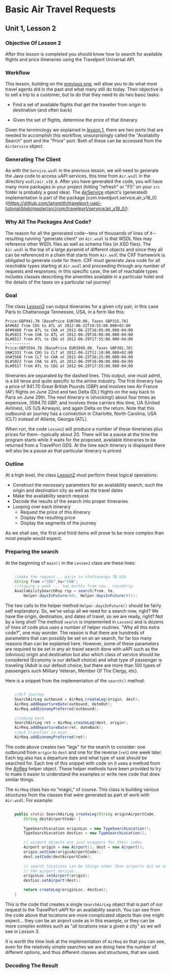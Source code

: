 # Basic Air Travel Requests

## Unit 1, Lesson 2

### Objective Of Lesson 2

After this lesson is completed you should know how to search for available flights and price itineraries using the Travelport Universal API.

### Workflow

This lesson, building on the [previous one](index.html), will allow you to do what most travel agents did in the past and what many still do today.  Their objective is to sell a trip to a customer, but to do that they need to do two basic tasks:

* Find a set of available flights that get the traveller from origin to destination (and often back)

* Given the set of flights, determine the price of that itinerary

Given the terminology we explained in [lesson 1](index.html), there are two ports that are needed to accomplish this workflow, unsurprisingly called the "Availabilty Search" port and the "Price" port.  Both of these can be accessed from the `AirService` object.

### Generating The Client

As with the `Service.wsdl` in the previous lesson, we will need to generate the Java code to access uAPI services, this time from `Air.wsdl` in the directory `wsdl/air_v18_0`.  After you have generated the code, you will have many more packages in your project (hitting "refresh" or "F5" on your `src` folder is probably a good idea).  The [AirService](https://github.com/iansmith/travelport-uapi-tutorial/blob/master/src/com/travelport/service/air_v18_0/AirService.java) object's (generated) implementation is part of the package [com.travelport.service.air_v18_0]((https://github.com/iansmith/travelport-uapi-tutorial/blob/master/src/com/travelport/service/air_v18_0/).  

### Why All The Packages And Code?

The reason for all the generated code--tens of thousands of lines of it--resulting running "generate client" on `Air.wsdl` is that WSDL files may reference other WSDL files as well as schema files (in XSD files).  The `Air.wsdl` is the top of a large pyramid of different objects and since they all can be referenced in a chain that starts from `Air.wsdl` the CXF framework is obligated to generate code for them. CXF must generate Java code for all _reachable_ types starting at `Air.wsdl` and proceeding through any number of requests and responses; in this specific case, the set of reachable types includes classes describing the amenities available in a particular hotel and the details of the taxes on a particular rail journey!

### Goal

The class [Lesson2](https://github.com/iansmith/travelport-uapi-tutorial/blob/master/src/com/travelport/uapi/unit1/Lesson2.java) can output itineraries for a given city pair, in this case Paris to Chattanooga Tennessee, USA, in a form like this:

```
Price:GBP941.70 [BasePrice EUR760.00, Taxes GBP315.70]
AF#682 from CDG to ATL at 2012-06-22T10:55:00.000+02:00
AF#8468 from ATL to CHA at 2012-06-22T16:05:00.000-04:00
DL#5023 from CHA to ATL at 2012-06-29T16:06:00.000-04:00
DL#8517 from ATL to CDG at 2012-06-29T17:55:00.000-04:00
-----------
Price:GBP3594.70 [BasePrice EUR3998.00, Taxes GBP301.70]
UA#2331 from CDG to CLT at 2012-06-22T11:10:00.000+02:00
US#3568 from CLT to CHA at 2012-06-22T16:25:00.000-04:00
DL#5023 from CHA to ATL at 2012-06-29T16:06:00.000-04:00
DL#8517 from ATL to CDG at 2012-06-29T17:55:00.000-04:00
```

Itineraries are separated by the dashed lines.  This output, one must admit, is a bit terse and quite specific to the airline industry.  The first itinerary has a price of 941.70 Great British Pounds (GBP) and involves two Air France (AF) flights on June 22nd and two Delta (DL) flights on the way back to Paris on June 29th.  The next itinerary is (shocking!) about four times as expensive, 3594.70 GBP, and involves three carriers this time, UA (United Airlines), US (US Airways), and again Delta on the return.  Note that this outbound air journey has a connection in Charlotte, North Carolina, USA (CLT) instead of Atlanta, Georgia (ATL).

When run, the code `Lesson2` will produce a number of these itineraries plus prices for them--typically about 20.  There will be a pause at the time the program starts while it waits for the proposed, available itineraries to be returned from a TravelPort GDS.  At the time each itinerary is displayed there will also be a pause as that particular itinerary is priced.

### Outline 

At a high level, the class [Lesson2](https://github.com/iansmith/travelport-uapi-tutorial/blob/master/src/com/travelport/uapi/unit1/Lesson2.java) must perform these logical operations:

* Construct the necessary parameters for an availability search, such the origin and destination city as well as the travel dates
* Make the availability search request
* Decode the results of the search into proper itineraries
* Looping over each itinerary
  * Request the price of this itinerary
  * Display the resulting price
  * Display the segments of the journey


As we shall see, the first and third items will prove to be more complex than most people would expect.

### Preparing the search

At the beginning of `main()` in the `Lesson2` class are these lines:

```java

	//make the request... paris to chattanooga TN USA
	String from ="CDG",to="CHA";
	//staying a week ... two months from now.. roundtrip
	AvailabilitySearchRsp rsp = search(from, to, 
		Helper.daysInFuture(60), Helper.daysInFuture(67));
```

The two calls to the helper method `Helper.daysInFuture()` should be fairly self explanatory.  So, we've setup all we need for a search now, right? We have the origin, destination, and dates of travel, so we are ready, right?  Not by a long shot!  The method `search` is implemented in `Lesson2` and is dozens of lines of code plus uses a number of helper routines.  "Why all this extra code?", one may wonder.  The reason is that there are hundreds of parameters that can possibly be set on an air search, for far too many reasons than can be explained here.  However, some of these parameters are required to be set in _any_ air travel search done with uAPI such as the (obvious) origin and destination but also which class of service should be considered (Economy is our default choice) and what type of passenger is traveling (Adult is our default choice, but there are more than 100 types of passengers such Military Veteran, Member Of The Clergy, etc).

Here is a snippet from the implementation of the `search()` method:
```java

	//R/T journey
	SearchAirLeg outbound = AirReq.createLeg(origin, dest);
	AirReq.addDepartureDate(outbound, dateOut);
	AirReq.addEconomyPreferred(outbound);

	//coming back
	SearchAirLeg ret = AirReq.createLeg(dest, origin);
	AirReq.addDepartureDate(ret, dateBack);
	//put traveller in econ
	AirReq.addEconomyPreferred(ret);	
```

The code above creates two "legs" for the search to consider: one outbound from `origin` to `dest` and one for the reverse (`ret`) one week later.  Each leg also has a departure date and what type of seat should be searched for.  Each line of this snippet with code on it uses a method from the [AirReq](https://github.com/iansmith/travelport-uapi-tutorial/blob/master/src/com/travelport/uapi/unit1/AirReq.java) helper object.  These helper methods have been provided to try to make it easier to understand the examples or write new code that does similar things.  

The `AirReq` class has no "magic," of course.  This class is building various structures from the classes that were generated as part of work with `Air.wsdl`.  For example:

```java

	public static SearchAirLeg createLeg(String originAirportCode,
		String destAirportCode) {
		
		TypeSearchLocation originLoc = new TypeSearchLocation();
		TypeSearchLocation destLoc = new TypeSearchLocation();

		// airport objects are just wrappers for their codes
		Airport origin = new Airport(), dest = new Airport();
		origin.setCode(originAirportCode);
		dest.setCode(destAirportCode);
	
		// search locations can be things other than airports but we are using
		// the airport version...
		originLoc.setAirport(origin);
		destLoc.setAirport(dest);

		return createLeg(originLoc, destLoc);
	}
```

This is the code that creates a single `SearchAirLeg` object that is part of our request to the TravelPort uAPI for an availability search.  You can see from the code above that locations are more complicated objects than one might expect... they _can_ be an airport code as in this example, or they can be more complex entities such as "all locations near a given a city" as we will see in Lesson 3.

It is worth the time look at the implementation of `AirReq` so that you can see, even for the relatively simple searches we are doing here the number of different options, and thus different classes and structures, that are used.

### Decoding The Result

